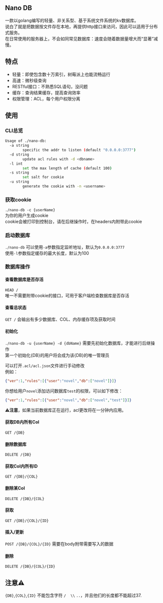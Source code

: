 ## Nano DB
一款以golang编写的轻量、非关系型、基于系统文件系统的kv数据库。  
说白了就是把数据按文件存在本地，再提供http接口来访问，因此可以适用于分布式服务。  
在日常使用的服务器上，不会如同常见数据库：速度会随着数据量增大而“显著”减慢。   

## 特点
- 轻量：即使包含数十万索引，树莓派上也能流畅运行
- 高速：微秒级查询
- RESTful接口：不熟悉SQL语句，没问题
- 缓存：查询结果缓存，提高查询效率
- 权限管理：ACL，每个用户权限分离

## 使用
### CLI总览
```sh
Usage of ./nano-db:
  -a string
        specific the addr to listen (default "0.0.0.0:3777")
  -d string
        update acl rules with -d <dbname>
  -l int
        set the max length of cache (default 100)
  -s string
        set salt for cookie
  -u string
        generate the cookie with -n <username>
```

### 获取cookie
`./nano-db -c {userName}`  
为你的用户生成cookie  
cookie会被打印到控制台，请在后继操作时，在headers内附带此cookie

### 启动数据库
`./nano-db`
可以使用`-a`参数指定监听地址，默认为`0.0.0.0:3777`  
使用`-l`参数指定缓存的最大长度，默认为100

### 数据库操作
#### 查看数据库是否存活
`HEAD /`  
唯一不需要附带cookie的接口，可用于客户端检查数据库是否存活  

#### 查看总状态
`GET /`
会输出有多少数据库、COL、内存缓存项及获取时间

#### 初始化
`./nano-db -u {userName} -d {dbName}`
需要先初始化数据库，才能进行后继操作  
第一个初始化{DB}的用户将会成为该{DB}的唯一管理员  

可以打开`.acl/acl.json`文件进行手动修改  
例如：
```json
{"ver":1,"rules":[{"user":"novel","db":["novel"]}]}
```
你想给用户`novel`添加访问数据库`test`的权限，可以如下修改：
```json
{"ver":1,"rules":[{"user":"novel","db":["novel","test"]}]}
```

⚠️**注意**，如果当前数据库正在运行，acl更改将在一分钟内应用。

#### 获取DB内所有Col
`GET /{DB}`

#### 删除数据库
`DELETE /{DB}`

#### 获取Col内所有ID
`GET /{DB}/{COL}`

#### 删除某Col
`DELETE /{DB}/{COL}`

#### 获取
`GET /{DB}/{COL}/{ID}`

#### 插入/更新
`POST /{DB}/{COL}/{ID}`
需要在body附带需要写入的数据

#### 删除
`DELETE /{DB}/{COL}/{ID}`


## 注意⚠️
`{DB}`,`{COL}`,`{ID}` 不能包含字符 `/` ` ` `\\` `..`，并且他们的长度都不能超过37.

